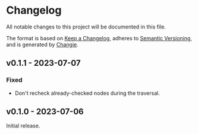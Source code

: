 # Changelog
All notable changes to this project will be documented in this file.

The format is based on [Keep a Changelog](https://keepachangelog.com/en/1.0.0/),
adheres to [Semantic Versioning](https://semver.org/spec/v2.0.0.html),
and is generated by [Changie](https://github.com/miniscruff/changie).

## v0.1.1 - 2023-07-07
### Fixed
- Don't recheck already-checked nodes during the traversal.

## v0.1.0 - 2023-07-06

Initial release.
